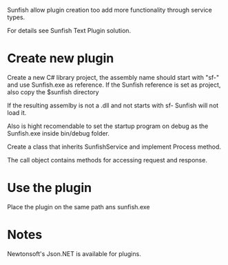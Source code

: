 Sunfish allow plugin creation too add more functionality through service types.

For details see Sunfish Text Plugin solution.

# Create new plugin

Create a new C# library project, the assembly name should start with "sf-" and use Sunfish.exe as reference.
If the Sunfish reference is set as project, also copy the $sunfish directory

If the resulting assemlby is not a .dll and not starts with sf- Sunfish will not load it.

Also is hight recomendable to set the startup program on debug as the Sunfish.exe inside bin/debug folder.

Create a class that inherits SunfishService and implement Process method.

The call object contains methods for accessing request and response.

# Use the plugin

Place the plugin on the same path ans sunfish.exe

# Notes

Newtonsoft's Json.NET is available for plugins.